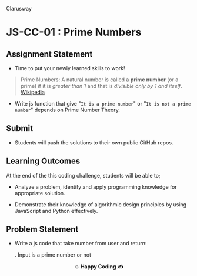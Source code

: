 <p>Clarusway<img align="right"
  src="https://secure.meetupstatic.com/photos/event/3/1/b/9/600_488352729.jpeg"  width="15px"></p>

# JS-CC-01 : Prime Numbers

## Assignment Statement

- Time to put your newly learned skills to work!

> Prime Numbers: A natural number is called a **prime number** (or a prime) if it is *greater than 1* and that is *divisible only by 1 and itself*. 
[Wikipedia](https://en.wikipedia.org/wiki/Prime_number)

- Write js function that give "`It is a prime number`" or "`It is not a prime number`" depends on Prime Number Theory.

## Submit

- Students will push the solutions to their own public GitHub repos.

## Learning Outcomes

At the end of the this coding challenge, students will be able to;

- Analyze a problem, identify and apply programming knowledge for appropriate solution.

- Demonstrate their knowledge of algorithmic design principles by using JavaScript and Python effectively.

## Problem Statement

- Write a js code that take number from user and return:

  . Input is a prime number or not

**<p align="center">&#9786; Happy Coding &#9997;</p>**
